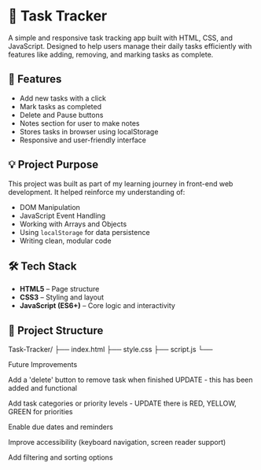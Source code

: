 # 📝 Task Tracker

A simple and responsive task tracking app built with HTML, CSS, and JavaScript. Designed to help users manage their daily tasks efficiently with features like adding, removing, and marking tasks as complete.

## 🚀 Features

- Add new tasks with a click
- Mark tasks as completed
- Delete and Pause buttons
- Notes section for user to make notes
- Stores tasks in browser using localStorage
- Responsive and user-friendly interface

## 💡 Project Purpose

This project was built as part of my learning journey in front-end web development. It helped reinforce my understanding of:

- DOM Manipulation
- JavaScript Event Handling
- Working with Arrays and Objects
- Using `localStorage` for data persistence
- Writing clean, modular code

## 🛠️ Tech Stack

- **HTML5** – Page structure
- **CSS3** – Styling and layout
- **JavaScript (ES6+)** – Core logic and interactivity

## 📂 Project Structure

Task-Tracker/ ├── index.html ├── style.css ├── script.js └──

Future Improvements

Add a 'delete' button to remove task when finished UPDATE - this has been added and functional

Add task categories or priority levels - UPDATE there is RED, YELLOW, GREEN for priorities

Enable due dates and reminders

Improve accessibility (keyboard navigation, screen reader support)

Add filtering and sorting options
